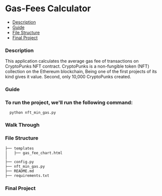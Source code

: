# Gas-Fees Calculator

- [Description](#Description)
- [Guide](#Guide)
- [File Structure](#File-Structure)
- [Final Project](#Final)
    

    
### Description

This application calculates the average gas fee of transactions on CryptoPunks NFT contract.
CryptoPunks is a non-fungible token (NFT) collection on the Ethereum blockchain, Being one of the first projects of its kind gives it value. Second, only 10,000 CryptoPunks created.



### Guide


### To run the project, we'll run the following command:


`   python nft_min_gas.py
`
    


### Walk Through

### File Structure

```sh
├── templates
│   ├── gas_fee_chart.html
│
├── config.py
├── nft_min_gas.py
├── README.md
├── requirements.txt

```


### Final Project




